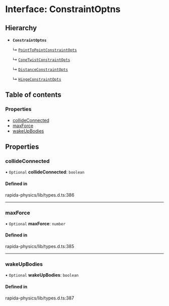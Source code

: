 # Interface: ConstraintOptns

## Hierarchy

- **`ConstraintOptns`**

  ↳ [`PointToPointConstraintOpts`](PointToPointConstraintOpts.md)

  ↳ [`ConeTwistConstraintOpts`](ConeTwistConstraintOpts.md)

  ↳ [`DistanceConstraintOpts`](DistanceConstraintOpts.md)

  ↳ [`HingeConstraintOpts`](HingeConstraintOpts.md)

## Table of contents

### Properties

- [collideConnected](ConstraintOptns.md#collideconnected)
- [maxForce](ConstraintOptns.md#maxforce)
- [wakeUpBodies](ConstraintOptns.md#wakeupbodies)

## Properties

### collideConnected

• `Optional` **collideConnected**: `boolean`

#### Defined in

rapida-physics/lib/types.d.ts:386

___

### maxForce

• `Optional` **maxForce**: `number`

#### Defined in

rapida-physics/lib/types.d.ts:385

___

### wakeUpBodies

• `Optional` **wakeUpBodies**: `boolean`

#### Defined in

rapida-physics/lib/types.d.ts:387
